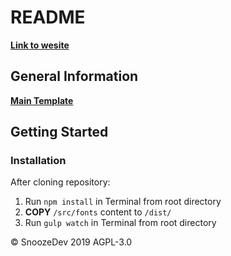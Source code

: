 # README

**[Link to wesite](https://guidest.000webhostapp.com/)**

## General Information

**[Main Template](https://unbounce.com/landing-page-template/yonder-video-background/)**

## Getting Started

### Installation

After cloning repository:

1. Run `npm install` in Terminal from root directory
2. **COPY** `/src/fonts` content to `/dist/`
3. Run `gulp watch` in Terminal from root directory

© SnoozeDev 2019 AGPL-3.0
